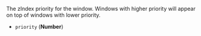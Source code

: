 The zIndex priority for the window. Windows with higher priority will appear on top of windows with lower priority.

* `priority` (**Number**)
